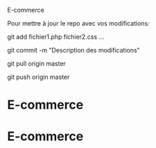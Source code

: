 E-commerce

Pour mettre à jour le repo avec vos modifications:

git add fichier1.php fichier2.css ...

git commit -m "Description des modifications"

git pull origin master

git push origin master
# E-commerce
# E-commerce
